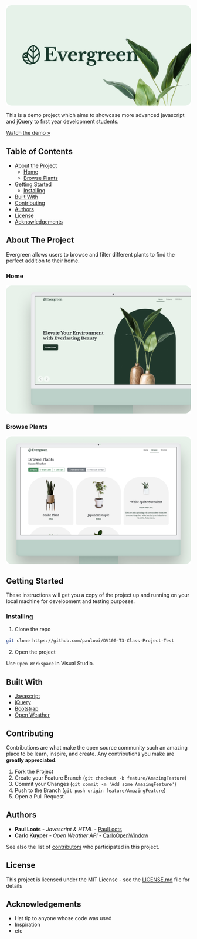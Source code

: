 
![EvergreenLogo](/assets/readme/Readme_cover.png)

This is a demo project which aims to showcase more advanced javascript and jQuery to first year development students.

[Watch the demo »]()

## Table of Contents

* [About the Project](#about-the-project)
   * [Home](#home)
   * [Browse Plants](#browse-plants)
* [Getting Started](#getting-started)
  * [Installing](#installing)
* [Built With](#built-with)
* [Contributing](#contributing)
* [Authors](#authors)
* [License](#license)
* [Acknowledgements](#acknowledgements)

## About The Project

Evergreen allows users to browse and filter different plants to find the perfect addition to their home.

### Home

![EvergreenLogo](/assets/readme/readme_homepage.png)

### Browse Plants

![EvergreenLogo](/assets/readme/readme_browsepage.png)

## Getting Started

These instructions will get you a copy of the project up and running on your local machine for development and testing purposes.

### Installing

1. Clone the repo
```sh
git clone https://github.com/paulowi/DV100-T3-Class-Project-Test
```
2. Open the project

Use `Open Workspace` in Visual Studio.

## Built With

* [Javascript](https://developer.mozilla.org/en-US/docs/Web/JavaScript)
* [jQuery](https://jquery.com/)
* [Bootstrap](https://getbootstrap.com/)
* [Open Weather](https://openweathermap.org/)

## Contributing

Contributions are what make the open source community such an amazing place to be learn, inspire, and create. Any contributions you make are **greatly appreciated**.

1. Fork the Project
2. Create your Feature Branch (`git checkout -b feature/AmazingFeature`)
3. Commit your Changes (`git commit -m 'Add some AmazingFeature'`)
4. Push to the Branch (`git push origin feature/AmazingFeature`)
5. Open a Pull Request

## Authors

* **Paul Loots** - *Javascript & HTML* - [PaulLoots](https://github.com/PaulLoots)
* **Carlo Kuyper** - *Open Weather API* - [CarloOpenWindow](https://github.com/CarloOpenWindow)

See also the list of [contributors](https://github.com/paulowi/DV100-T3-Class-Project-Test/graphs/contributors) who participated in this project.

## License

This project is licensed under the MIT License - see the [LICENSE.md](LICENSE.md) file for details

## Acknowledgements

* Hat tip to anyone whose code was used
* Inspiration
* etc
